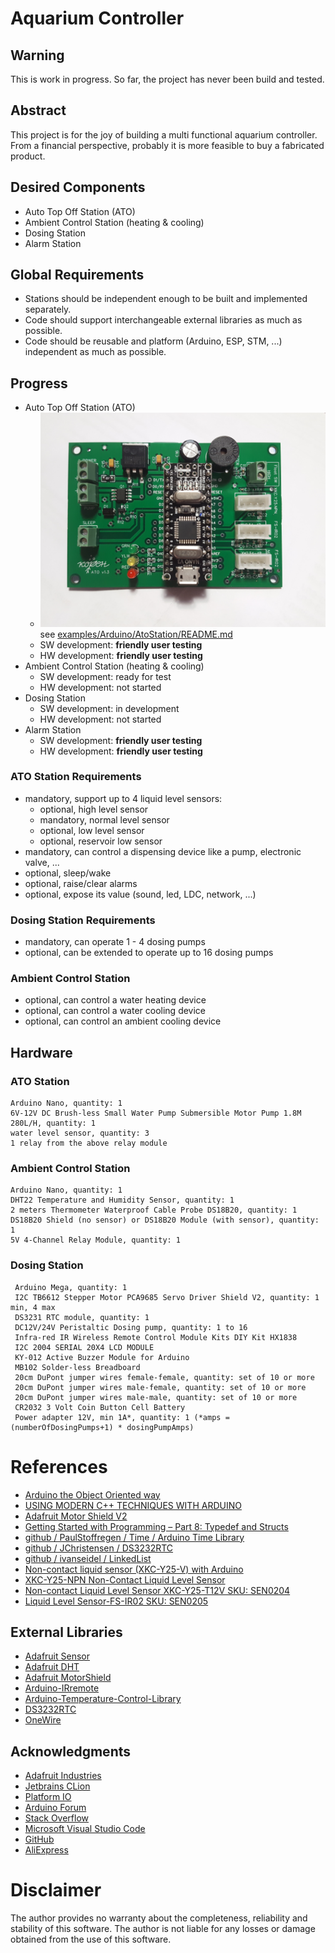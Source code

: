 # Aquarium Controller

## Warning
This is work in progress. So far, the project has never been build and tested.

## Abstract
This project is for the joy of building a multi functional aquarium controller. 
From a financial perspective, probably it is more feasible to buy a fabricated product.

## Desired Components
- Auto Top Off Station (ATO)
- Ambient Control Station (heating & cooling)
- Dosing Station
- Alarm Station

## Global Requirements
- Stations should be independent enough to be built and implemented separately.
- Code should support interchangeable external libraries as much as possible.
- Code should be reusable and platform (Arduino, ESP, STM, ...) independent as much as possible. 

## Progress
- Auto Top Off Station (ATO)
    - ![Device Under Test](examples/Arduino/AtoStation/img/img_circuit_191202A.png)
    see [examples/Arduino/AtoStation/README.md](examples/Arduino/AtoStation/README.md)
    - SW development: **friendly user testing**
    - HW development: **friendly user testing**
- Ambient Control Station (heating & cooling)
    - SW development: ready for test
    - HW development: not started
- Dosing Station
    - SW development: in development
    - HW development: not started
- Alarm Station
    - SW development: **friendly user testing**
    - HW development: **friendly user testing**

### ATO Station Requirements
- mandatory, support up to 4 liquid level sensors:
    - optional, high level sensor
    - mandatory, normal level sensor
    - optional, low level sensor
    - optional, reservoir low sensor
- mandatory, can control a dispensing device like a pump, electronic valve, ...
- optional, sleep/wake
- optional, raise/clear alarms
- optional, expose its value (sound, led, LDC, network, ...)  

### Dosing Station Requirements
- mandatory, can operate 1 - 4 dosing pumps
- optional, can be extended to operate up to 16 dosing pumps

### Ambient Control Station
- optional, can control a water heating device
- optional, can control a water cooling device
- optional, can control an ambient cooling device

## Hardware

### ATO Station
    Arduino Nano, quantity: 1
    6V-12V DC Brush-less Small Water Pump Submersible Motor Pump 1.8M 280L/H, quantity: 1
    water level sensor, quantity: 3
    1 relay from the above relay module

### Ambient Control Station
    Arduino Nano, quantity: 1
    DHT22 Temperature and Humidity Sensor, quantity: 1
    2 meters Thermometer Waterproof Cable Probe DS18B20, quantity: 1
    DS18B20 Shield (no sensor) or DS18B20 Module (with sensor), quantity: 1
    5V 4-Channel Relay Module, quantity: 1

### Dosing Station
     Arduino Mega, quantity: 1
     I2C TB6612 Stepper Motor PCA9685 Servo Driver Shield V2, quantity: 1 min, 4 max
     DS3231 RTC module, quantity: 1
     DC12V/24V Peristaltic Dosing pump, quantity: 1 to 16
     Infra-red IR Wireless Remote Control Module Kits DIY Kit HX1838 
     I2C 2004 SERIAL 20X4 LCD MODULE
     KY-012 Active Buzzer Module for Arduino
     MB102 Solder-less Breadboard
     20cm DuPont jumper wires female-female, quantity: set of 10 or more
     20cm DuPont jumper wires male-female, quantity: set of 10 or more
     20cm DuPont jumper wires male-male, quantity: set of 10 or more
     CR2032 3 Volt Coin Button Cell Battery 
     Power adapter 12V, min 1A*, quantity: 1 (*amps = (numberOfDosingPumps+1) * dosingPumpAmps)

# References
 * [Arduino the Object Oriented way](http://paulmurraycbr.github.io/ArduinoTheOOWay.html)
 * [USING MODERN C++ TECHNIQUES WITH ARDUINO](https://hackaday.com/2017/05/05/using-modern-c-techniques-with-arduino/)
 * [Adafruit Motor Shield V2](https://learn.adafruit.com/adafruit-motor-shield-v2-for-arduino?view=all#addressing-the-shields-13-2)
 * [Getting Started with Programming – Part 8: Typedef and Structs](https://www.norwegiancreations.com/2017/10/getting-started-with-programming-part-8-typedef-and-structs/)
 * [github / PaulStoffregen / Time / Arduino Time Library](https://github.com/PaulStoffregen/Time)
 * [github / JChristensen / DS3232RTC](https://github.com/JChristensen/DS3232RTC)
 * [github / ivanseidel / LinkedList](https://github.com/ivanseidel/LinkedList)
 * [Non-contact liquid sensor (XKC-Y25-V) with Arduino](https://alexkychen.wordpress.com/2017/12/03/non-contact-liquid-sensor-xkc-y25-v-with-arduino/)
 * [XKC-Y25-NPN Non-Contact Liquid Level Sensor](http://www.icstation.com/contact-liquid-level-sensor-ip67-waterproof-output-water-level-detector-p-12292.html)
 * [Non-contact Liquid Level Sensor XKC-Y25-T12V SKU: SEN0204](https://www.dfrobot.com/wiki/index.php/Non-contact_Liquid_Level_Sensor_XKC-Y25-T12V_SKU:_SEN0204)
 * [Liquid Level Sensor-FS-IR02 SKU: SEN0205](https://www.dfrobot.com/wiki/index.php/Liquid_Level_Sensor-FS-IR02_SKU:_SEN0205)


## External Libraries
 * [Adafruit Sensor](https://github.com/adafruit/Adafruit_Sensor)
 * [Adafruit DHT](https://github.com/adafruit/DHT-sensor-library)
 * [Adafruit MotorShield](https://github.com/adafruit/Adafruit_Motor_Shield_V2_Library)
 * [Arduino-IRremote](https://github.com/z3t0/Arduino-IRremote)
 * [Arduino-Temperature-Control-Library](https://github.com/milesburton/Arduino-Temperature-Control-Library)
 * [DS3232RTC](https://github.com/JChristensen/DS3232RTC)
 * [OneWire](https://github.com/PaulStoffregen/OneWire)

## Acknowledgments
 * [Adafruit Industries](https://www.adafruit.com)
 * [Jetbrains CLion](https://www.jetbrains.com/clion/specials/clion/clion.html)
 * [Platform IO](https://platformio.org/)
 * [Arduino Forum](https://forum.arduino.cc)
 * [Stack Overflow](https://stackoverflow.com)
 * [Microsoft Visual Studio Code](https://code.visualstudio.com/)
 * [GitHub](https://github.com)
 * [AliExpress](https://www.aliexpress.com)

# Disclaimer
The author provides no warranty about the completeness, reliability and stability of this software. The author is not liable for any losses or damage obtained from the use of this software.
